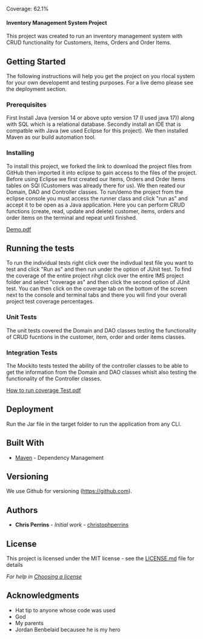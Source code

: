 Coverage: 62.1%

#### Inventory Management System Project

This project was created to run an inventory management system with CRUD functionality for Customers, Items, Orders and Order Items.

## Getting Started

The following instructions will help you get the project on you rlocal system for your own developemt and testing purposes. For a live demo please see the deployment section.

### Prerequisites
First Install Java (version 14 or above upto version 17 (I used java 17)) along with SQL which is a relational database. Secondly install an IDE that is compatble with Java (we used Eclipse for this project). We then installed Maven as our build automation tool.

### Installing

To install this project, we forked the link to download the project files from GitHub then imported it into eclipse to gain access to the files of the project. Before using Eclipse we first created our Items, Orders and Order Items tables on SQl (Customers was already there for us). We then reated our Domain, DAO and Controller classes. To run/demo the project from the eclipse console you must access the runner class and click "run as" and accept it to be open as a Java application. Here you can perform CRUD functions (create, read, update and delete) customer, items, orders and order items on the terminal and repeat until finished.


[Demo.pdf](https://github.com/saifhussain98/IMS-22EnableMay2/files/8886716/Demo.pdf)


## Running the tests

To run the individual tests right click over the indivdual test file you want to test and click "Run as" and then run under the option of JUnit test. To find the coverage of the entire project rihgt click over the entire IMS project folder and select "coverage as" and then click the second option of JUnit test. You can then click on the coverage tab on the bottom of the screen next to the console and terminal tabs and there you will find your overall project test coverage percentages.

### Unit Tests 

The unit tests covered the Domain and DAO classes testing the functionality of CRUD fucntions in the customer, item, order and order items classes.

### Integration Tests 

The Mockito tests tested the ability of the controller classes to be able to get the information from the Domain and DAO classes whislt also testing the functionality of the Controller classes.

[How to run coverage Test.pdf](https://github.com/saifhussain98/IMS-22EnableMay2/files/8886792/How.to.run.coverage.Test.pdf)


## Deployment

Run the Jar file in the target folder to run the application from any CLI.

## Built With

* [Maven](https://maven.apache.org/) - Dependency Management

## Versioning

We use Github for versioning (https://github.com). 

## Authors

* **Chris Perrins** - *Initial work* - [christophperrins](https://github.com/christophperrins)

## License

This project is licensed under the MIT license - see the [LICENSE.md](LICENSE.md) file for details 

*For help in [Choosing a license](https://choosealicense.com/)*

## Acknowledgments

* Hat tip to anyone whose code was used
* God
* My parents
* Jordan Benbelaid becausee he is my hero
